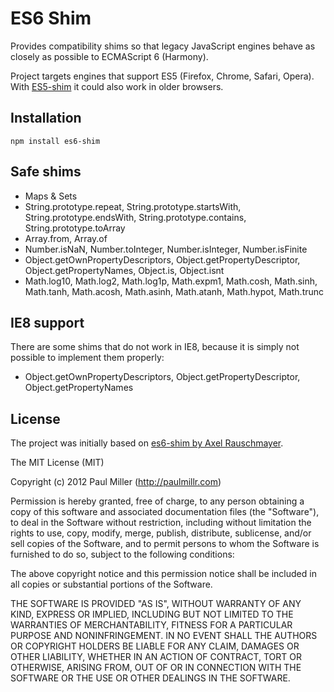 # ES6 Shim
Provides compatibility shims so that legacy JavaScript engines behave as
closely as possible to ECMAScript 6 (Harmony).

Project targets engines that support ES5 (Firefox, Chrome, Safari, Opera). With
[ES5-shim](https://github.com/kriskowal/es5-shim) it could also work in older
browsers.

## Installation

    npm install es6-shim

## Safe shims
* Maps & Sets
* String.prototype.repeat, String.prototype.startsWith,
String.prototype.endsWith, String.prototype.contains, String.prototype.toArray
* Array.from, Array.of
* Number.isNaN, Number.toInteger, Number.isInteger, Number.isFinite
* Object.getOwnPropertyDescriptors, Object.getPropertyDescriptor,
Object.getPropertyNames, Object.is, Object.isnt
* Math.log10, Math.log2, Math.log1p, Math.expm1, Math.cosh, Math.sinh,
Math.tanh, Math.acosh, Math.asinh, Math.atanh, Math.hypot, Math.trunc

## IE8 support
There are some shims that do not work in IE8, because it is simply not
possible to implement them properly:

* Object.getOwnPropertyDescriptors, Object.getPropertyDescriptor, Object.getPropertyNames

## License
The project was initially based on [es6-shim by Axel Rauschmayer](https://github.com/rauschma/es6-shim).

The MIT License (MIT)

Copyright (c) 2012 Paul Miller (http://paulmillr.com)

Permission is hereby granted, free of charge, to any person obtaining a copy of
this software and associated documentation files (the "Software"), to deal in
the Software without restriction, including without limitation the rights to
use, copy, modify, merge, publish, distribute, sublicense, and/or sell copies
of the Software, and to permit persons to whom the Software is furnished to do
so, subject to the following conditions:

The above copyright notice and this permission notice shall be included in all
copies or substantial portions of the Software.

THE SOFTWARE IS PROVIDED "AS IS", WITHOUT WARRANTY OF ANY KIND, EXPRESS OR
IMPLIED, INCLUDING BUT NOT LIMITED TO THE WARRANTIES OF MERCHANTABILITY,
FITNESS FOR A PARTICULAR PURPOSE AND NONINFRINGEMENT. IN NO EVENT SHALL THE
AUTHORS OR COPYRIGHT HOLDERS BE LIABLE FOR ANY CLAIM, DAMAGES OR OTHER
LIABILITY, WHETHER IN AN ACTION OF CONTRACT, TORT OR OTHERWISE, ARISING FROM,
OUT OF OR IN CONNECTION WITH THE SOFTWARE OR THE USE OR OTHER DEALINGS IN THE
SOFTWARE.
